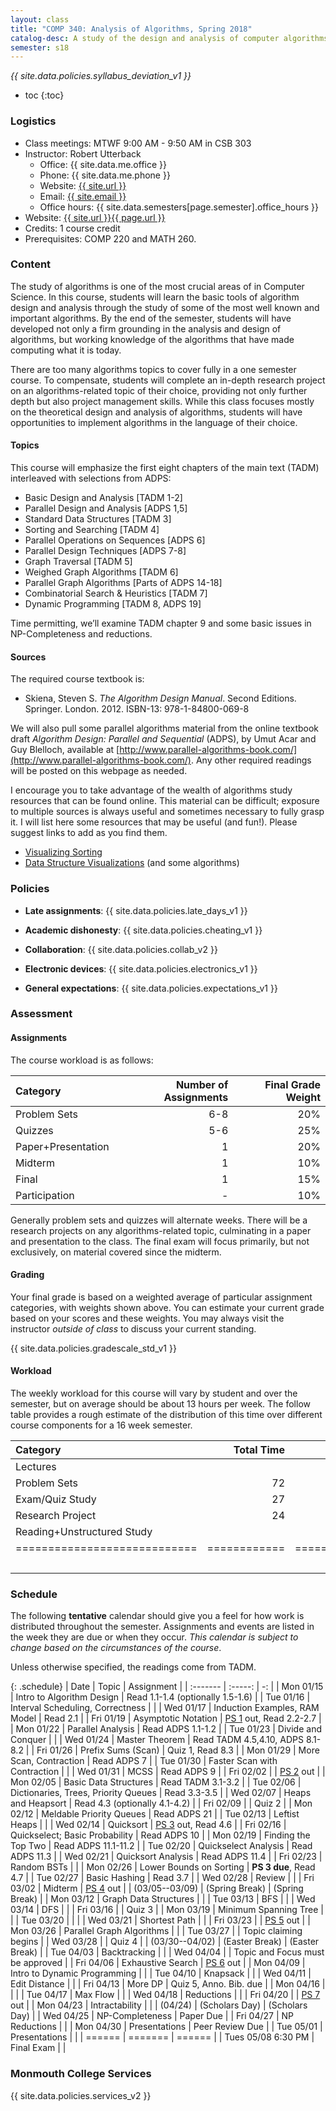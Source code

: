 ```yaml
---
layout: class
title: "COMP 340: Analysis of Algorithms, Spring 2018"
catalog-desc: A study of the design and analysis of computer algorithms. Topics include asymptotic analysis, efficient algorithm design, sorting and order statistics, hashing, binary search trees, graph algorithms, matrix multiplication, and NP completeness. This course begins a more in-depth study in the theory and science of computation.
semester: s18
---
```


*{{ site.data.policies.syllabus_deviation_v1 }}*

* toc
{:toc}

### Logistics

* Class meetings: MTWF 9:00 AM - 9:50 AM in CSB 303
* Instructor: Robert Utterback
  * Office: {{ site.data.me.office }}
  * Phone: {{ site.data.me.phone }}
  * Website: <a href="{{ site.url }}">{{ site.url }}</a>
  * Email: <a href="mailto:{{ site.email }}">{{ site.email }}</a>
  * Office hours: {{ site.data.semesters[page.semester].office_hours }}
* Website: <a href="{{ site.url }}{{ page.url }}">{{ site.url }}{{ page.url }}</a>
* Credits: 1 course credit
* Prerequisites: COMP 220 and MATH 260.

### Content

The study of algorithms is one of the most crucial areas of in
Computer Science. In this course, students will learn the basic tools
of algorithm design and analysis through the study of some of the most
well known and important algorithms. By the end of the semester,
students will have developed not only a firm grounding in the analysis
and design of algorithms, but working knowledge of the algorithms that
have made computing what it is today.  

There are too many algorithms topics to cover fully in a one semester
course. To compensate, students will complete an in-depth research
project on an algorithms-related topic of their choice, providing not
only further depth but also project management skills. While this
class focuses mostly on the theoretical design and analysis of
algorithms, students will have opportunities to implement algorithms
in the language of their choice.

<!-- While it certainly is possible to study algorithms in the absence of -->
<!-- programming, concrete implementations provide a tangible means of -->
<!-- playing with the course material. As a part of the class, students -->
<!-- will implement, in the language of their choice, present and -->
<!-- demonstrate the algorithms from the text. Regular presentations of -->
<!-- code will provide a backdrop for discussions of the relationships -->
<!-- between programming, algorithms and the science of computing. -->

#### Topics

This course will emphasize the first eight chapters of the main text (TADM)
interleaved with selections from ADPS:

* Basic Design and Analysis [TADM 1-2] 
* Parallel Design and Analysis [ADPS 1,5]
* Standard Data Structures [TADM 3]
* Sorting and Searching [TADM 4]
* Parallel Operations on Sequences [ADPS 6]
* Parallel Design Techniques [ADPS 7-8]
* Graph Traversal [TADM 5]
* Weighed Graph Algorithms [TADM 6]
* Parallel Graph Algorithms [Parts of ADPS 14-18]
* Combinatorial Search & Heuristics [TADM 7] 
* Dynamic Programming [TADM 8, ADPS 19]

Time permitting, we’ll examine TADM chapter 9 and some basic issues in
NP-Completeness and reductions.
  
#### Sources

The required course textbook is:

* Skiena, Steven S. *The Algorithm Design Manual*. Second
Editions. Springer. London. 2012.  ISBN-13: 978-1-84800-069-8

We will also pull some parallel algorithms material from the online
textbook draft *Algorithm Design: Parallel and Sequential* (ADPS), by
Umut Acar and Guy Blelloch, available at
[http://www.parallel-algorithms-book.com/](http://www.parallel-algorithms-book.com/). Any
other required readings will be posted on this webpage as needed.

I encourage you to take advantage of the wealth of algorithms study
resources that can be found online. This material can be difficult;
exposure to multiple sources is always useful and sometimes necessary
to fully grasp it. I will list here some resources that may be useful
(and fun!). Please suggest links to add as you find them.

* [Visualizing Sorting](http://panthema.net/2013/sound-of-sorting/)
* [Data Structure Visualizations](http://www.cs.usfca.edu/~galles/visualization/Algorithms.html) (and some algorithms)

### Policies

* **Late assignments**: {{ site.data.policies.late_days_v1 }}

* **Academic dishonesty**: {{ site.data.policies.cheating_v1 }}

* **Collaboration**: {{ site.data.policies.collab_v2 }}

* **Electronic devices**: {{ site.data.policies.electronics_v1 }}

* **General expectations**: {{ site.data.policies.expectations_v1 }}

### Assessment

#### Assignments

The course workload is as follows: 

| Category           | Number of Assignments | Final Grade Weight |
| :-----             |              -------: |                 -: |
| Problem Sets       |                   6-8 |                20% |
| Quizzes            |                   5-6 |                25% |
| Paper+Presentation |                     1 |                20% |
| Midterm            |                     1 |                10% |
| Final              |                     1 |                15% |
| Participation      |                     - |                10% |

Generally problem sets and quizzes will alternate weeks. There will be
a research projects on any algorithms-related topic, culminating in a
paper and presentation to the class. The final exam will focus
primarily, but not exclusively, on material covered since the
midterm.

#### Grading

Your final grade is based on a weighted average of particular
assignment categories, with weights shown above. You can estimate your
current grade based on your scores and these weights. You may always
visit the instructor *outside of class* to discuss your current
standing.

{{ site.data.policies.gradescale_std_v1 }}

#### Workload

The weekly workload for this course will vary by student and over the
semester, but on average should be about 13 hours per week. The follow
table provides a rough estimate of the distribution of this time over
different course components for a 16 week semester.

| Category                     |   Total Time |     Time/Week (Hours) |
| :-----                      |    -------:  |   -----------------:  |
| Lectures                     |              |                   3.3 |
| Problem Sets                 |           72 |                   4.5 |
| Exam/Quiz Study              |           27 |                   1.7 |
| Research Project             |           24 |                   1.5 |
| Reading+Unstructured Study   |              |                     2 |
| ============================ | ============ | ===================== |
|                              |              |                    13 |

### Schedule
The following **tentative** calendar should give you a feel for how
work is distributed throughout the semester. Assignments and events
are listed in the week they are due or when they occur. *This calendar
is subject to change based on the circumstances of the course*.

<!-- (let* ((start-date (org-read-date nil nil "2018-01-15")) -->
<!--        (end-date (org-read-date nil nil "2018-05-02")) -->
<!--        (days (list "Mon" "Tue" "Wed" "Fri")) -->
<!--        (current start-date)) -->
<!--   (while (string< current end-date) -->
<!--     (let* ((time (org-time-string-to-time current)) -->
<!--            (day (format-time-string "%a" time))) -->
<!--       (if (member day days) -->
<!--           (princ (concat (format-time-string "%a %m/%d" time) "\n")))) -->
<!--     (setq current (org-read-date nil nil "++1" nil (org-time-string-to-time current))))) -->

Unless otherwise specified, the readings come from TADM.

{: .schedule}
| Date               | Topic                                | Assignment                        |
| :-------           | :-----:                              | -:                                |
| Mon 01/15          | Intro to Algorithm Design            | Read 1.1-1.4 (optionally 1.5-1.6) |
| Tue 01/16          | Interval Scheduling, Correctness     |                                   |
| Wed 01/17          | Induction Examples, RAM Model        | Read 2.1                          |
| Fri 01/19          | Asymptotic Notation                  | [PS 1](ps1.pdf) out, Read 2.2-2.7 |
| Mon 01/22          | Parallel Analysis                    | Read ADPS 1.1-1.2                 |
| Tue 01/23          | Divide and Conquer                   |                                   |
| Wed 01/24          | Master Theorem                       | Read TADM 4.5,4.10, ADPS 8.1-8.2  |
| Fri 01/26          | Prefix Sums (Scan)                   | Quiz 1, Read 8.3                  |
| Mon 01/29          | More Scan, Contraction               | Read ADPS 7                       |
| Tue 01/30          | Faster Scan with Contraction         |                                   |
| Wed 01/31          | MCSS                                 | Read ADPS 9                       |
| Fri 02/02          |                                      | [PS 2](ps2.pdf) out               |
| Mon 02/05          | Basic Data Structures                | Read TADM 3.1-3.2                 |
| Tue 02/06          | Dictionaries, Trees, Priority Queues | Read 3.3-3.5                      |
| Wed 02/07          | Heaps and Heapsort                   | Read 4.3 (optionally 4.1-4.2)     |
| Fri 02/09          |                                      | Quiz 2                            |
| Mon 02/12          | Meldable Priority Queues             | Read ADPS 21                      |
| Tue 02/13          | Leftist Heaps                        |                                   |
| Wed 02/14          | Quicksort                            | [PS 3](ps3.pdf) out, Read 4.6     |
| Fri 02/16          | Quickselect; Basic Probability       | Read ADPS 10                      |
| Mon 02/19          | Finding the Top Two                  | Read ADPS 11.1-11.2               |
| Tue 02/20          | Quickselect Analysis                 | Read ADPS 11.3                    |
| Wed 02/21          | Quicksort Analysis                   | Read ADPS 11.4                    |
| Fri 02/23          | Random BSTs                          |                                   |
| Mon 02/26          | Lower Bounds on Sorting              | **PS 3 due**, Read 4.7            |
| Tue 02/27          | Basic Hashing                        | Read 3.7                          |
| Wed 02/28          | Review                               |                                   |
| Fri 03/02          | Midterm                              | [PS 4](ps4.pdf) out               |
| (03/05--03/09)     | (Spring Break)                       | (Spring Break)                    |
| Mon 03/12          | Graph Data Structures                |                                   |
| Tue 03/13          | BFS                                  |                                   |
| Wed 03/14          | DFS                                  |                                   |
| Fri 03/16          |                                      | Quiz 3                            |
| Mon 03/19          | Minimum Spanning Tree                |                                   |
| Tue 03/20          |                                      |                                   |
| Wed 03/21          | Shortest Path                        |                                   |
| Fri 03/23          |                                      | [PS 5](ps5.pdf) out               |
| Mon 03/26          | Parallel Graph Algorithms            |                                   |
| Tue 03/27          |                                      | Topic claiming begins             |
| Wed 03/28          |                                      | Quiz 4                            |
| (03/30--04/02)     | (Easter Break)                       | (Easter Break)                    |
| Tue 04/03          | Backtracking                         |                                   |
| Wed 04/04          |                                      | Topic and Focus must be approved  |
| Fri 04/06          | Exhaustive Search                    | [PS 6](ps6.pdf) out               |
| Mon 04/09          | Intro to Dynamic Programming         |                                   |
| Tue 04/10          | Knapsack                             |                                   |
| Wed 04/11          | Edit Distance                        |                                   |
| Fri 04/13          | More DP                              | Quiz 5, Anno. Bib. due            |
| Mon 04/16          |                                      |                                   |
| Tue 04/17          | Max Flow                             |                                   |
| Wed 04/18          | Reductions                           |                                   |
| Fri 04/20          |                                      | [PS 7](ps7.pdf) out               |
| Mon 04/23          | Intractability                       |                                   |
| (04/24)            | (Scholars Day)                       | (Scholars Day)                    |
| Wed 04/25          | NP-Completeness                      | Paper Due                         |
| Fri 04/27          | NP Reductions                        |                                   |
| Mon 04/30          | Presentations                        | Peer Review Due                   |
| Tue 05/01          | Presentations                        |                                   |
| ======             | =======                              | ======                            |
| Tues 05/08 6:30 PM | Final Exam                           |                                   |

### Monmouth College Services

{{ site.data.policies.services_v2 }}

<!-- Local Variables: -->
<!-- eval: (orgtbl-mode) -->
<!-- End: -->

